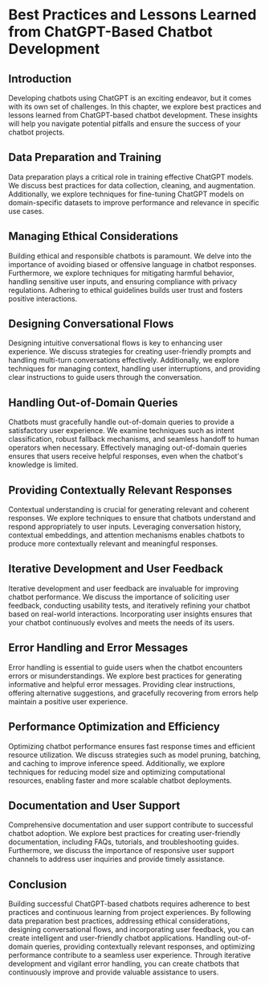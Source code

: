 # Best Practices and Lessons Learned from ChatGPT-Based Chatbot Development

## Introduction

Developing chatbots using ChatGPT is an exciting endeavor, but it comes with its own set of challenges. In this chapter, we explore best practices and lessons learned from ChatGPT-based chatbot development. These insights will help you navigate potential pitfalls and ensure the success of your chatbot projects.

## Data Preparation and Training

Data preparation plays a critical role in training effective ChatGPT models. We discuss best practices for data collection, cleaning, and augmentation. Additionally, we explore techniques for fine-tuning ChatGPT models on domain-specific datasets to improve performance and relevance in specific use cases.

## Managing Ethical Considerations

Building ethical and responsible chatbots is paramount. We delve into the importance of avoiding biased or offensive language in chatbot responses. Furthermore, we explore techniques for mitigating harmful behavior, handling sensitive user inputs, and ensuring compliance with privacy regulations. Adhering to ethical guidelines builds user trust and fosters positive interactions.

## Designing Conversational Flows

Designing intuitive conversational flows is key to enhancing user experience. We discuss strategies for creating user-friendly prompts and handling multi-turn conversations effectively. Additionally, we explore techniques for managing context, handling user interruptions, and providing clear instructions to guide users through the conversation.

## Handling Out-of-Domain Queries

Chatbots must gracefully handle out-of-domain queries to provide a satisfactory user experience. We examine techniques such as intent classification, robust fallback mechanisms, and seamless handoff to human operators when necessary. Effectively managing out-of-domain queries ensures that users receive helpful responses, even when the chatbot's knowledge is limited.

## Providing Contextually Relevant Responses

Contextual understanding is crucial for generating relevant and coherent responses. We explore techniques to ensure that chatbots understand and respond appropriately to user inputs. Leveraging conversation history, contextual embeddings, and attention mechanisms enables chatbots to produce more contextually relevant and meaningful responses.

## Iterative Development and User Feedback

Iterative development and user feedback are invaluable for improving chatbot performance. We discuss the importance of soliciting user feedback, conducting usability tests, and iteratively refining your chatbot based on real-world interactions. Incorporating user insights ensures that your chatbot continuously evolves and meets the needs of its users.

## Error Handling and Error Messages

Error handling is essential to guide users when the chatbot encounters errors or misunderstandings. We explore best practices for generating informative and helpful error messages. Providing clear instructions, offering alternative suggestions, and gracefully recovering from errors help maintain a positive user experience.

## Performance Optimization and Efficiency

Optimizing chatbot performance ensures fast response times and efficient resource utilization. We discuss strategies such as model pruning, batching, and caching to improve inference speed. Additionally, we explore techniques for reducing model size and optimizing computational resources, enabling faster and more scalable chatbot deployments.

## Documentation and User Support

Comprehensive documentation and user support contribute to successful chatbot adoption. We explore best practices for creating user-friendly documentation, including FAQs, tutorials, and troubleshooting guides. Furthermore, we discuss the importance of responsive user support channels to address user inquiries and provide timely assistance.

## Conclusion

Building successful ChatGPT-based chatbots requires adherence to best practices and continuous learning from project experiences. By following data preparation best practices, addressing ethical considerations, designing conversational flows, and incorporating user feedback, you can create intelligent and user-friendly chatbot applications. Handling out-of-domain queries, providing contextually relevant responses, and optimizing performance contribute to a seamless user experience. Through iterative development and vigilant error handling, you can create chatbots that continuously improve and provide valuable assistance to users.
